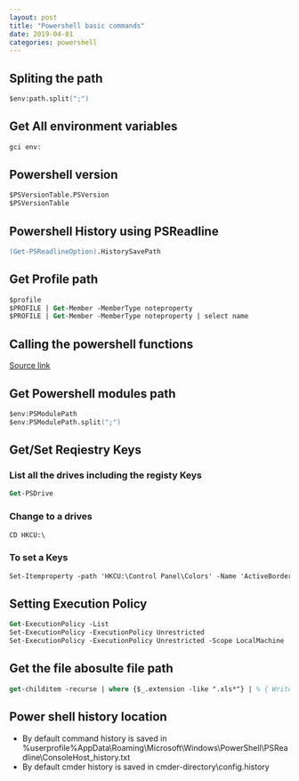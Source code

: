 ```yaml
---
layout: post
title: "Powershell basic commands"
date: 2019-04-01
categories: powershell
---
```


## Spliting the path

```ps
$env:path.split(";")
```

## Get All environment variables

```ps
gci env:
```

## Powershell version

```ps
$PSVersionTable.PSVersion
$PSVersionTable
```

## Powershell History using PSReadline

```ps
(Get-PSReadlineOption).HistorySavePath
```

## Get Profile path

```ps
$profile
$PROFILE | Get-Member -MemberType noteproperty
$PROFILE | Get-Member -MemberType noteproperty | select name
```

## Calling the powershell functions

[Source link](https://www.jonathanmedd.net/2015/01/how-to-make-use-of-functions-in-powershell.html)

## Get Powershell modules path

```ps
$env:PSModulePath
$env:PSModulePath.split(";")
```

## Get/Set Reqiestry Keys

### List all the drives including the registy Keys

```ps
Get-PSDrive
```

### Change to a drives

```ps
CD HKCU:\
```

### To set a Keys

```ps
Set-Itemproperty -path 'HKCU:\Control Panel\Colors' -Name 'ActiveBorder' -value '0 255 255'
```

## Setting Execution Policy

```ps
Get-ExecutionPolicy -List
Set-ExecutionPolicy -ExecutionPolicy Unrestricted
Set-ExecutionPolicy -ExecutionPolicy Unrestricted -Scope LocalMachine
```

## Get the file abosulte file path

```ps
get-childitem -recurse | where {$_.extension -like ".xls*"} | % { Write-Host $_.FullName }
```

## Power shell history location

- By default command history is saved in %userprofile%AppData\Roaming\Microsoft\Windows\PowerShell\PSReadline\ConsoleHost_history.txt
- By default cmder history is saved in cmder-directory\config\.history
